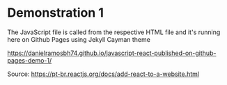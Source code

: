 # Demonstration 1

The JavaScript file is called from the respective HTML file and it's running here on Github Pages using Jekyll Cayman theme

https://danielramosbh74.github.io/javascript-react-published-on-github-pages-demo-1/

Source:
https://pt-br.reactjs.org/docs/add-react-to-a-website.html

